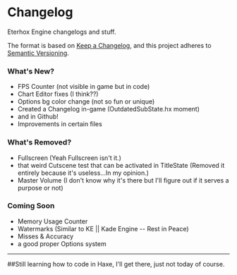 # Changelog
Eterhox Engine changelogs and stuff.

The format is based on [Keep a Changelog](https://keepachangelog.com/en/1.0.0/),
and this project adheres to [Semantic Versioning](https://semver.org/spec/v2.0.0.html).

### What's New?

- FPS Counter (not visible in game but in code)
- Chart Editor fixes (I think??)
- Options bg color change (not so fun or unique)
- Created a Changelog in-game (OutdatedSubState.hx moment)
- and in Github!
- Improvements in certain files

### What's Removed?
- Fullscreen (Yeah Fullscreen isn't it.)
- that weird Cutscene test that can be activated in TitleState 
(Removed it entirely because it's useless...In my opinion.)
- Master Volume (I don't know why it's there but I'll figure out if it serves a purpose or not)

### Coming Soon
- Memory Usage Counter
- Watermarks (Similar to KE || Kade Engine -- Rest in Peace)
- Misses & Accuracy
- a good proper Options system

----------------------------
##Still learning how to code in Haxe, I'll get there, just not today of course.
